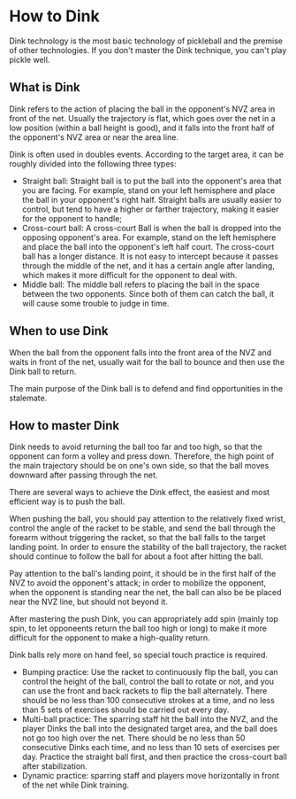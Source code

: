 # How to Dink

Dink technology is the most basic technology of pickleball and the premise of other technologies. If you don't master the Dink technique, you can't play pickle well.

## What is Dink

Dink refers to the action of placing the ball in the opponent's NVZ area in front of the net. Usually the trajectory is flat, which goes over the net in a low position (within a ball height is good), and it falls into the front half of the opponent's NVZ area or near the area line.

Dink is often used in doubles events. According to the target area, it can be roughly divided into the following three types:

* Straight ball: Straight ball is to put the ball into the opponent's area that you are facing. For example, stand on your left hemisphere and place the ball in your opponent's right half. Straight balls are usually easier to control, but tend to have a higher or farther trajectory, making it easier for the opponent to handle;
* Cross-court ball: A cross-court Ball is when the ball is dropped into the opposing opponent's area. For example, stand on the left hemisphere and place the ball into the opponent's left half court. The cross-court ball has a longer distance. It is not easy to intercept because it passes through the middle of the net, and it has a certain angle after landing, which makes it more difficult for the opponent to deal with.
* Middle ball: The middle ball refers to placing the ball in the space between the two opponents. Since both of them can catch the ball, it will cause some trouble to judge in time.

## When to use Dink

When the ball from the opponent falls into the front area of ​​the NVZ and waits in front of the net, usually wait for the ball to bounce and then use the Dink ball to return.

The main purpose of the Dink ball is to defend and find opportunities in the stalemate.

## How to master Dink

Dink needs to avoid returning the ball too far and too high, so that the opponent can form a volley and press down. Therefore, the high point of the main trajectory should be on one's own side, so that the ball moves downward after passing through the net.

There are several ways to achieve the Dink effect, the easiest and most efficient way is to push the ball.

When pushing the ball, you should pay attention to the relatively fixed wrist, control the angle of the racket to be stable, and send the ball through the forearm without triggering the racket, so that the ball falls to the target landing point. In order to ensure the stability of the ball trajectory, the racket should continue to follow the ball for about a foot after hitting the ball.

Pay attention to the ball's landing point, it should be in the first half of the NVZ to avoid the opponent's attack; in order to mobilize the opponent, when the opponent is standing near the net, the ball can also be be placed near the NVZ line, but should not beyond it.

After mastering the push Dink, you can appropriately add spin (mainly top spin, to let opponeents return the ball too high or long) to make it more difficult for the opponent to make a high-quality return.

Dink balls rely more on hand feel, so special touch practice is required.

* Bumping practice: Use the racket to continuously flip the ball, you can control the height of the ball, control the ball to rotate or not, and you can use the front and back rackets to flip the ball alternately. There should be no less than 100 consecutive strokes at a time, and no less than 5 sets of exercises should be carried out every day.
* Multi-ball practice: The sparring staff hit the ball into the NVZ, and the player Dinks the ball into the designated target area, and the ball does not go too high over the net. There should be no less than 50 consecutive Dinks each time, and no less than 10 sets of exercises per day. Practice the straight ball first, and then practice the cross-court ball after stabilization.
* Dynamic practice: sparring staff and players move horizontally in front of the net while Dink training.